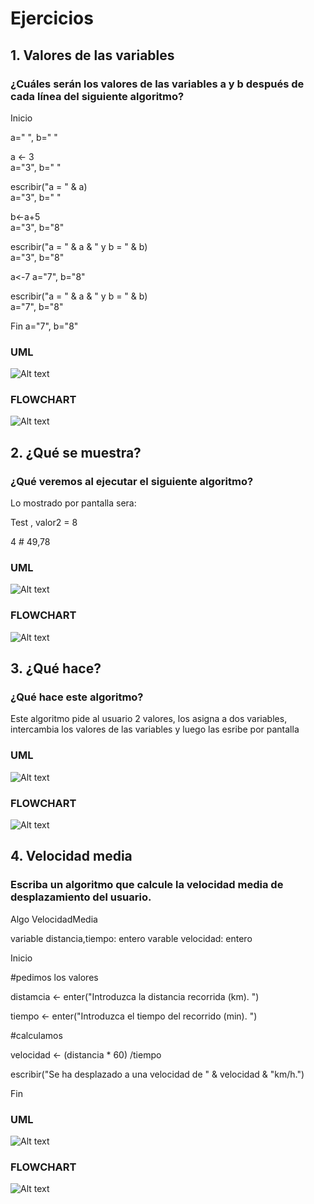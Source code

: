 # Ejercicios
## 1. Valores de las variables
### ¿Cuáles serán los valores de las variables a y b después de cada línea del siguiente algoritmo?

Inicio 

a=" ", b=" "  

   a <- 3  
   a="3", b=" "
  
   escribir("a = " & a)  
   a="3", b=" "
   
   b<-a+5  
   a="3", b="8"
   
   escribir("a = " & a & " y b = " & b)  
   a="3", b="8"
   
   a<-7 
   a="7", b="8"
   
   escribir("a = " & a & " y b = " & b)  
   a="7", b="8"
   
Fin 
a="7", b="8"

### UML

![Alt text](1.uml.drawio.svg)

### FLOWCHART

![Alt text](1.flowchart.drawio.svg)

## 2. ¿Qué se muestra?
### ¿Qué veremos al ejecutar el siguiente algoritmo?

Lo mostrado por pantalla sera:

Test , valor2 = 8

4 # 49,78

### UML

![Alt text](2.uml.drawio.svg)

### FLOWCHART

![Alt text](2.flowchart.drawio.svg)

## 3. ¿Qué hace?
### ¿Qué hace este algoritmo?

Este algoritmo pide al usuario 2 valores, los asigna a dos variables, intercambia los valores de las variables y luego las esribe por pantalla

### UML

![Alt text](3.uml.drawio.svg)

### FLOWCHART

![Alt text](3.flowchart.drawio.svg)

## 4. Velocidad media
### Escriba un algoritmo que calcule la velocidad media de desplazamiento del usuario.

Algo VelocidadMedia

variable distancia,tiempo: entero
varable velocidad: entero

Inicio

   #pedimos los valores
   
   distamcia <- enter("Introduzca la distancia recorrida (km). ")
   
   tiempo <- enter("Introduzca el tiempo del recorrido (min). ")
   
   #calculamos
   
   velocidad <- (distancia * 60) /tiempo
   
   escribir("Se ha desplazado a una velocidad de " & velocidad & "km/h.")
   
Fin   

### UML

![Alt text](4.uml.drawio.svg)

### FLOWCHART

![Alt text](4.flowchart.drawio.svg)

